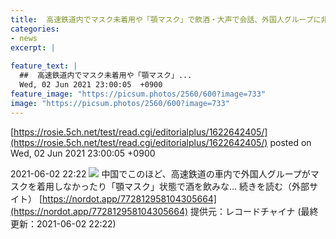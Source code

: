 ```yaml
---
title:  高速鉄道内でマスク未着用や「顎マスク」で飲酒・大声で会話、外国人グループに非難殺到—中国  
categories:
- news
excerpt: |
  
feature_text: |
  ##  高速鉄道内でマスク未着用や「顎マスク」...
  Wed, 02 Jun 2021 23:00:05  +0900
feature_image: "https://picsum.photos/2560/600?image=733"
image: "https://picsum.photos/2560/600?image=733"
---
```


[https://rosie.5ch.net/test/read.cgi/editorialplus/1622642405/](https://rosie.5ch.net/test/read.cgi/editorialplus/1622642405/)
posted on Wed, 02 Jun 2021 23:00:05  +0900

<!--more-->

2021-06-02 22:22 ![](https://contents.oricon.co.jp/upimg/article/3/1534/1534243/detail/img400/a6d7a51e281e60e5e59e18a7f4e74c3631657cf610772aa712ba651238a7a6ca.jpg) 中国でこのほど、高速鉄道の車内で外国人グループがマスクを着用しなかったり「顎マスク」状態で酒を飲みな... 続きを読む（外部サイト） [https://nordot.app/772812958104305664](https://nordot.app/772812958104305664) 提供元：レコードチャイナ (最終更新：2021-06-02 22:22)
